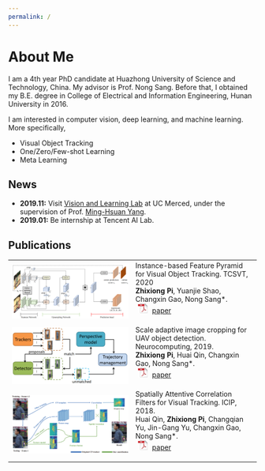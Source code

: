 ```yaml
---
permalink: /
---
```


# About Me

I am a 4th year PhD candidate at Huazhong University of Science and Technology, China. My advisor is Prof. Nong Sang. Before that, I obtained my B.E. degree in College of Electrical and Information Engineering, Hunan University in 2016.

I am interested in computer vision, deep learning, and machine learning. More specifically,
- Visual Object Tracking
- One/Zero/Few-shot Learning
- Meta Learning

<!--Here is my [CV](/files/cv.pdf).-->

## News

- **2019.11:**  Visit [Vision and Learning Lab](http://vllab.ucmerced.edu/) at UC Merced, under the supervision of Prof. [Ming-Hsuan Yang](https://faculty.ucmerced.edu/mhyang/). 
- **2019.01:**  Be internship at Tencent AI Lab.

## Publications

<!--[\[Google Scholar\]](https://scholar.google.com/citations?hl=en&user=80d4v4kAAAAJ)-->

<table style="border: none; border-collapse: collapse;" border="0"> 

<tr style="border-collapse: separate; border-spacing:30em;">
<td style="border-collapse: collapse; border: none;">
<img src="/images/ibfp.jpg" width="800"/>
</td>
<td style="border-collapse: collapse; border: none;">
Instance-based Feature Pyramid for Visual Object Tracking. TCSVT, 2020
<br>
<b>Zhixiong Pi</b>, Yuanjie Shao, Changxin Gao, Nong Sang*. 
<br>
<img src="/images/pdf_icon.png" width="20" height="20" hspace="5">
<span><a href="/files/ibfp.pdf">paper</a></span>
<br>
<br>
</td>
</tr>

<tr style="border-collapse: separate; border-spacing:30em;">
<td style="border-collapse: collapse; border: none;">
<img src="/images/cf_mot.jpg" width="800"/>
</td>
<td style="border-collapse: collapse; border: none;">
Scale adaptive image cropping for UAV object detection. Neurocomputing, 2019.
<br>
<b>Zhixiong Pi</b>, Huai Qin, Changxin Gao, Nong Sang*. 
<br>
<img src="/images/pdf_icon.png" width="20" height="20" hspace="5">
<span><a href="/files/cf_mot.pdf">paper</a></span>
<br>
<br>
</td>
</tr>

<tr style="border-collapse: separate; border-spacing:30em;">
<td style="border-collapse: collapse; border: none;">
<img src="/images/staple_sa.jpg" width="800"/>
</td>
<td style="border-collapse: collapse; border: none;">
Spatially Attentive Correlation Filters for Visual Tracking. ICIP, 2018.
<br>
Huai Qin, <b>Zhixiong Pi</b>, Changqian Yu, Jin-Gang Yu, Changxin Gao, Nong Sang*. 
<br>
<img src="/images/pdf_icon.png" width="20" height="20" hspace="5">
<span><a href="/files/staple_sa.pdf">paper</a></span>
<br>
<br>
</td>
</tr>

</table>
